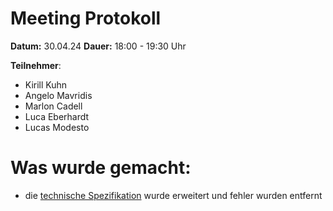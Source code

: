 # Meeting Protokoll 

**Datum:** 30.04.24
**Dauer:** 18:00 - 19:30 Uhr

**Teilnehmer**: 
* Kirill Kuhn
* Angelo Mavridis 
* Marlon Cadell
* Luca Eberhardt
* Lucas Modesto

# Was wurde gemacht:
* die [technische Spezifikation](https://github.com/Softwareprojekt-Vierties/Documentary/blob/main/Softwarespezifikation/technische_Spezifikation.md) wurde erweitert und fehler wurden entfernt
